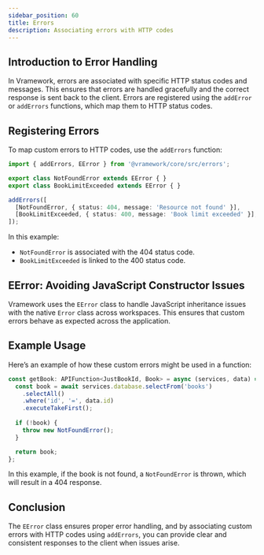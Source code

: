 ```yaml
---
sidebar_position: 60
title: Errors
description: Associating errors with HTTP codes
---
```


## Introduction to Error Handling

In Vramework, errors are associated with specific HTTP status codes and messages. This ensures that errors are handled gracefully and the correct response is sent back to the client. Errors are registered using the `addError` or `addErrors` functions, which map them to HTTP status codes.

## Registering Errors

To map custom errors to HTTP codes, use the `addErrors` function:

```typescript
import { addErrors, EError } from '@vramework/core/src/errors';

export class NotFoundError extends EError { }
export class BookLimitExceeded extends EError { }

addErrors([
  [NotFoundError, { status: 404, message: 'Resource not found' }],
  [BookLimitExceeded, { status: 400, message: 'Book limit exceeded' }],
]);
```

In this example:

- `NotFoundError` is associated with the 404 status code.
- `BookLimitExceeded` is linked to the 400 status code.

## EError: Avoiding JavaScript Constructor Issues

Vramework uses the `EError` class to handle JavaScript inheritance issues with the native `Error` class across workspaces. This ensures that custom errors behave as expected across the application.

## Example Usage

Here’s an example of how these custom errors might be used in a function:

```typescript
const getBook: APIFunction<JustBookId, Book> = async (services, data) => {
  const book = await services.database.selectFrom('books')
    .selectAll()
    .where('id', '=', data.id)
    .executeTakeFirst();
  
  if (!book) {
    throw new NotFoundError();
  }

  return book;
};
```

In this example, if the book is not found, a `NotFoundError` is thrown, which will result in a 404 response.

## Conclusion

The `EError` class ensures proper error handling, and by associating custom errors with HTTP codes using `addErrors`, you can provide clear and consistent responses to the client when issues arise.
